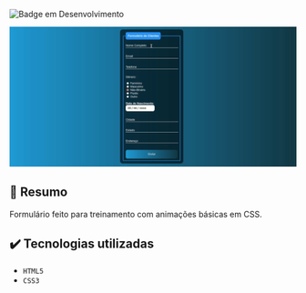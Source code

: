 ![Badge em Desenvolvimento](http://img.shields.io/static/v1?label=STATUS&message=CONCLUIDO&color=GREEN&style=for-the-badge) 

<img src="./assets/form2.gif">

## 📄 Resumo

Formulário feito para treinamento com animações básicas em CSS.

## ✔️ Tecnologias utilizadas

- ``HTML5``
- ``CSS3``

